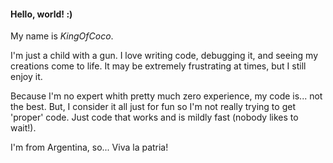 #### __Hello, world! :)__

My name is _KingOfCoco_.

I'm just a child with a gun. I love writing code, debugging it, and seeing my creations come to life.
It may be extremely frustrating at times, but I still enjoy it. 

Because I'm no expert whith pretty much zero experience, my code is... not the best. But, I consider it all just for fun
so I'm not really trying to get 'proper' code. Just code that works and is mildly fast (nobody likes to wait!).

I'm from Argentina, so... Viva la patria!
